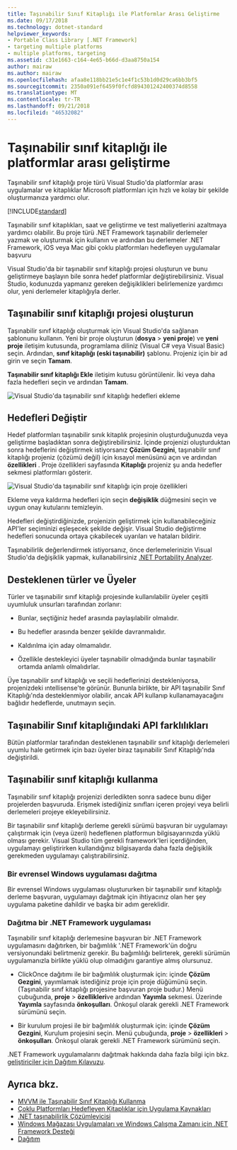 ```yaml
---
title: Taşınabilir Sınıf Kitaplığı ile Platformlar Arası Geliştirme
ms.date: 09/17/2018
ms.technology: dotnet-standard
helpviewer_keywords:
- Portable Class Library [.NET Framework]
- targeting multiple platforms
- multiple platforms, targeting
ms.assetid: c31e1663-c164-4e65-b66d-d3aa8750a154
author: mairaw
ms.author: mairaw
ms.openlocfilehash: afaa8e118bb21e5c1e4f1c53b1d0d29ca6bb3bf5
ms.sourcegitcommit: 2350a091ef6459f0fcfd894301242400374d8558
ms.translationtype: MT
ms.contentlocale: tr-TR
ms.lasthandoff: 09/21/2018
ms.locfileid: "46532082"
---
```

# <a name="cross-platform-development-with-the-portable-class-library"></a>Taşınabilir sınıf kitaplığı ile platformlar arası geliştirme

Taşınabilir sınıf kitaplığı proje türü Visual Studio'da platformlar arası uygulamalar ve kitaplıklar Microsoft platformları için hızlı ve kolay bir şekilde oluşturmanıza yardımcı olur.

[!INCLUDE[standard](../../../includes/pcl-to-standard.md)]

Taşınabilir sınıf kitaplıkları, saat ve geliştirme ve test maliyetlerini azaltmaya yardımcı olabilir. Bu proje türü .NET Framework taşınabilir derlemeler yazmak ve oluşturmak için kullanın ve ardından bu derlemeler .NET Framework, iOS veya Mac gibi çoklu platformları hedefleyen uygulamalar başvuru

Visual Studio'da bir taşınabilir sınıf kitaplığı projesi oluşturun ve bunu geliştirmeye başlayın bile sonra hedef platformlar değiştirebilirsiniz. Visual Studio, kodunuzda yapmanız gereken değişiklikleri belirlemenize yardımcı olur, yeni derlemeler kitaplığıyla derler.

## <a name="create-a-portable-class-library-project"></a>Taşınabilir sınıf kitaplığı projesi oluşturun

Taşınabilir sınıf kitaplığı oluşturmak için Visual Studio'da sağlanan şablonunu kullanın. Yeni bir proje oluşturun (**dosya** > **yeni proje**) ve **yeni proje** iletişim kutusunda, programlama diliniz (Visual C# veya Visual Basic) seçin. Ardından, **sınıf kitaplığı (eski taşınabilir)** şablonu. Projeniz için bir ad girin ve seçin **Tamam**.

**Taşınabilir sınıf kitaplığı Ekle** iletişim kutusu görüntülenir. İki veya daha fazla hedefleri seçin ve ardından **Tamam**.

![Visual Studio'da taşınabilir sınıf kitaplığı hedefleri ekleme](media/add-portable-class-library.png)

## <a name="change-targets"></a>Hedefleri Değiştir

Hedef platformları taşınabilir sınık kitaplık projesinin oluşturduğunuzda veya geliştirme başladıktan sonra değiştirebilirsiniz. İçinde projenizi oluşturduktan sonra hedeflerini değiştirmek istiyorsanız **Çözüm Gezgini**, taşınabilir sınıf kitaplığı projeniz (çözümü değil) için kısayol menüsünü açın ve ardından **özellikleri** . Proje özellikleri sayfasında **Kitaplığı** projeniz şu anda hedefler sekmesi platformları gösterir.

![Visual Studio'da taşınabilir sınıf kitaplığı için proje özellikleri](media/pcl-project-properties.png)

Ekleme veya kaldırma hedefleri için seçin **değişiklik** düğmesini seçin ve uygun onay kutularını temizleyin.

Hedefleri değiştirdiğinizde, projenizin geliştirmek için kullanabileceğiniz API'ler seçiminizi eşleşecek şekilde değişir. Visual Studio değiştirme hedefleri sonucunda ortaya çıkabilecek uyarıları ve hataları bildirir.

Taşınabilirlik değerlendirmek istiyorsanız, önce derlemelerinizin Visual Studio'da değişiklik yapmak, kullanabilirsiniz [.NET Portability Analyzer](https://visualstudiogallery.msdn.microsoft.com/1177943e-cfb7-4822-a8a6-e56c7905292b).

## <a name="supported-types-and-members"></a>Desteklenen türler ve Üyeler

Türler ve taşınabilir sınıf kitaplığı projesinde kullanılabilir üyeler çeşitli uyumluluk unsurları tarafından zorlanır:

-   Bunlar, seçtiğiniz hedef arasında paylaşılabilir olmalıdır.

-   Bu hedefler arasında benzer şekilde davranmalıdır.

-   Kaldırılma için aday olmamalıdır.

-   Özellikle destekleyici üyeler taşınabilir olmadığında bunlar taşınabilir ortamda anlamlı olmalıdırlar.

Üye taşınabilir sınıf kitaplığı ve seçili hedeflerinizi destekleniyorsa, projenizdeki ıntellisense'te görünür. Bununla birlikte, bir API taşınabilir Sınıf Kitaplığı'nda desteklenmiyor olabilir, ancak API kullanıp kullanamayacağını bağlıdır hedeflerde, unutmayın seçin.

## <a name="api-differences-in-the-portable-class-library"></a>Taşınabilir Sınıf kitaplığındaki API farklılıkları

Bütün platformlar tarafından desteklenen taşınabilir sınıf kitaplığı derlemeleri uyumlu hale getirmek için bazı üyeler biraz taşınabilir Sınıf Kitaplığı'nda değiştirildi.

## <a name="use-the-portable-class-library"></a>Taşınabilir sınıf kitaplığı kullanma

Taşınabilir sınıf kitaplığı projenizi derledikten sonra sadece bunu diğer projelerden başvuruda. Erişmek istediğiniz sınıfları içeren projeyi veya belirli derlemeleri projeye ekleyebilirsiniz.

Bir taşınabilir sınıf kitaplığı derleme gerekli sürümü başvuran bir uygulamayı çalıştırmak için (veya üzeri) hedeflenen platformun bilgisayarınızda yüklü olması gerekir. Visual Studio tüm gerekli framework'leri içerdiğinden, uygulamayı geliştirirken kullandığınız bilgisayarda daha fazla değişiklik gerekmeden uygulamayı çalıştırabilirsiniz.

### <a name="deploy-a-universal-windows-app"></a>Bir evrensel Windows uygulaması dağıtma

Bir evrensel Windows uygulaması oluştururken bir taşınabilir sınıf kitaplığı derleme başvuran, uygulamayı dağıtmak için ihtiyacınız olan her şey uygulama paketine dahildir ve başka bir adım gereklidir.

### <a name="deploy-a-net-framework-app"></a>Dağıtma bir .NET Framework uygulaması

Taşınabilir sınıf kitaplığı derlemesine başvuran bir .NET Framework uygulamasını dağıtırken, bir bağımlılık '.NET Framework'ün doğru versiyonundaki belirtmeniz gerekir. Bu bağımlılığı belirterek, gerekli sürümün uygulamanızla birlikte yüklü olup olmadığını garantiye almış olursunuz.

-   ClickOnce dağıtımı ile bir bağımlılık oluşturmak için: içinde **Çözüm Gezgini**, yayımlamak istediğiniz proje için proje düğümünü seçin. (Taşınabilir sınıf kitaplığı projesine başvuran proje budur.) Menü çubuğunda, **proje** > **özellikleri**ve ardından **Yayımla** sekmesi. Üzerinde **Yayımla** sayfasında **önkoşulları**. Önkoşul olarak gerekli .NET Framework sürümünü seçin.

-   Bir kurulum projesi ile bir bağımlılık oluşturmak için: içinde **Çözüm Gezgini**, Kurulum projesini seçin. Menü çubuğunda, **proje** > **özellikleri** > **önkoşulları**. Önkoşul olarak gerekli .NET Framework sürümünü seçin.

.NET Framework uygulamalarını dağıtmak hakkında daha fazla bilgi için bkz. [geliştiriciler için Dağıtım Kılavuzu](../../../docs/framework/deployment/deployment-guide-for-developers.md).

## <a name="see-also"></a>Ayrıca bkz.

- [MVVM ile Taşınabilir Sınıf Kitaplığı Kullanma](../../../docs/standard/cross-platform/using-portable-class-library-with-model-view-view-model.md)
- [Çoklu Platformları Hedefleyen Kitaplıklar için Uygulama Kaynakları](../../../docs/standard/cross-platform/app-resources-for-libraries-that-target-multiple-platforms.md)
- [.NET taşınabilirlik Çözümleyicisi](https://marketplace.visualstudio.com/items?itemName=ConnieYau.NETPortabilityAnalyzer)
- [Windows Mağazası Uygulamaları ve Windows Çalışma Zamanı için .NET Framework Desteği](../../../docs/standard/cross-platform/support-for-windows-store-apps-and-windows-runtime.md)
- [Dağıtım](../../../docs/framework/deployment/net-framework-applications.md)

